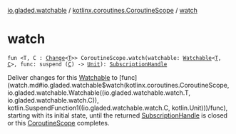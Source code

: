 [io.gladed.watchable](../index.md) / [kotlinx.coroutines.CoroutineScope](index.md) / [watch](./watch.md)

# watch

`fun <T, C : `[`Change`](../-change.md)`<`[`T`](watch.md#T)`>> CoroutineScope.watch(watchable: `[`Watchable`](../-watchable/index.md)`<`[`T`](watch.md#T)`, `[`C`](watch.md#C)`>, func: suspend (`[`C`](watch.md#C)`) -> `[`Unit`](https://kotlinlang.org/api/latest/jvm/stdlib/kotlin/-unit/index.html)`): `[`SubscriptionHandle`](../-subscription-handle/index.md)

Deliver changes for this [Watchable](../-watchable/index.md) to [func](watch.md#io.gladed.watchable$watch(kotlinx.coroutines.CoroutineScope, io.gladed.watchable.Watchable((io.gladed.watchable.watch.T, io.gladed.watchable.watch.C)), kotlin.SuspendFunction1((io.gladed.watchable.watch.C, kotlin.Unit)))/func), starting with its initial state, until
the returned [SubscriptionHandle](../-subscription-handle/index.md) is closed or this [CoroutineScope](#) completes.

